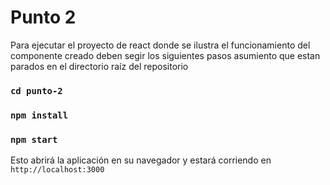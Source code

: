 # Punto 2

Para ejecutar el proyecto de react donde se ilustra el funcionamiento del componente creado deben segir los siguientes pasos asumiento que estan parados en el directorio raíz del repositorio

### `cd punto-2`
### `npm install`
### `npm start`

Esto abrirá la aplicación en su navegador y estará corriendo en `http://localhost:3000`
